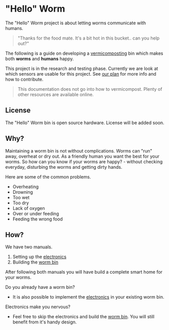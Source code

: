# "Hello" Worm

The "Hello" Worm project is about letting worms communicate with humans. 

> "Thanks for the food mate. It's a bit hot in this bucket.. can you help out?"

The following is a guide on developing a [vermicomposting](https://en.wikipedia.org/wiki/Vermicompost) bin which makes both **worms** and **humans** happy. 

This project is in the research and testing phase. Currently we are look at which sensors are usable for this project. See [our plan](Plan.md) for more info and how to contribute.

> This documentation does not go into how to vermicompost. Plenty of other resources are available online.

## License

The "Hello" Worm bin is open source hardware. License will be added soon.

## Why?

Maintaining a worm bin is not without complications. Worms can "run" away, overheat or dry out. As a friendly human you want the best for your worms. So how can you know if your worms are happy? - without checking everyday, disturbing the worms and getting dirty hands.

 Here are some of the common problems.
- Overheating
- Drowning
- Too wet
- Too dry
- Lack of oxygen
- Over or under feeding
- Feeding the wrong food

## How?

We have two manuals. 
1. Setting up the [electronics](Build-Electronics.md)
2. Building the [worm bin](Build-Bin.md)

After following both manuals you will have build a complete smart home for your worms.

Do you already have a worm bin? 
- It is also possible to implement the [electronics](Build-Electronics.md) in your existing worm bin.

Electronics make you nervous? 
- Feel free to skip the electronics and build the [worm bin](Build-Bin.md). You will still benefit from it's handy design.